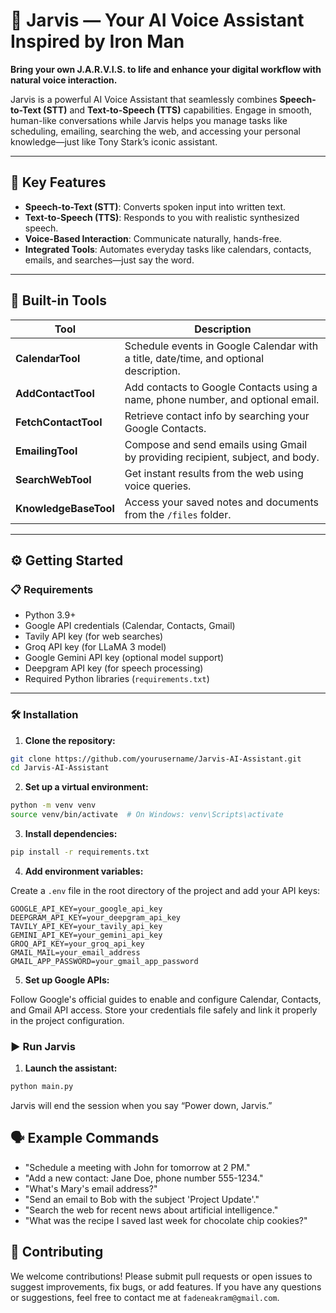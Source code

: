 # 🤖 Jarvis — Your AI Voice Assistant Inspired by Iron Man

**Bring your own J.A.R.V.I.S. to life and enhance your digital workflow with natural voice interaction.**

Jarvis is a powerful AI Voice Assistant that seamlessly combines **Speech-to-Text (STT)** and **Text-to-Speech (TTS)** capabilities. Engage in smooth, human-like conversations while Jarvis helps you manage tasks like scheduling, emailing, searching the web, and accessing your personal knowledge—just like Tony Stark’s iconic assistant.

---

## 🚀 Key Features

- **Speech-to-Text (STT)**: Converts spoken input into written text.
- **Text-to-Speech (TTS)**: Responds to you with realistic synthesized speech.
- **Voice-Based Interaction**: Communicate naturally, hands-free.
- **Integrated Tools**: Automates everyday tasks like calendars, contacts, emails, and searches—just say the word.

---

## 🧰 Built-in Tools

| Tool | Description |
|------|-------------|
| **CalendarTool** | Schedule events in Google Calendar with a title, date/time, and optional description. |
| **AddContactTool** | Add contacts to Google Contacts using a name, phone number, and optional email. |
| **FetchContactTool** | Retrieve contact info by searching your Google Contacts. |
| **EmailingTool** | Compose and send emails using Gmail by providing recipient, subject, and body. |
| **SearchWebTool** | Get instant results from the web using voice queries. |
| **KnowledgeBaseTool** | Access your saved notes and documents from the `/files` folder. |

---

## ⚙️ Getting Started

### 📋 Requirements

- Python 3.9+
- Google API credentials (Calendar, Contacts, Gmail)
- Tavily API key (for web searches)
- Groq API key (for LLaMA 3 model)
- Google Gemini API key (optional model support)
- Deepgram API key (for speech processing)
- Required Python libraries (`requirements.txt`)

---

### 🛠️ Installation

1. **Clone the repository:**

```bash
git clone https://github.com/yourusername/Jarvis-AI-Assistant.git
cd Jarvis-AI-Assistant
```

2. **Set up a virtual environment:**

```sh
python -m venv venv
source venv/bin/activate  # On Windows: venv\Scripts\activate
```

3. **Install dependencies:**

```sh
pip install -r requirements.txt
```

4. **Add environment variables:**

Create a `.env` file in the root directory of the project and add your API keys:

```env
GOOGLE_API_KEY=your_google_api_key
DEEPGRAM_API_KEY=your_deepgram_api_key
TAVILY_API_KEY=your_tavily_api_key
GEMINI_API_KEY=your_gemini_api_key
GROQ_API_KEY=your_groq_api_key
GMAIL_MAIL=your_email_address
GMAIL_APP_PASSWORD=your_gmail_app_password
```

5. **Set up Google APIs:**

Follow Google's official guides to enable and configure Calendar, Contacts, and Gmail API access. Store your credentials file safely and link it properly in the project configuration.

### ▶️ Run Jarvis

1. **Launch the assistant:**

```sh
python main.py
```

Jarvis will end the session when you say “Power down, Jarvis.”

## 🗣️ Example Commands
- "Schedule a meeting with John for tomorrow at 2 PM."
- "Add a new contact: Jane Doe, phone number 555-1234."
- "What's Mary's email address?"
- "Send an email to Bob with the subject 'Project Update'."
- "Search the web for recent news about artificial intelligence."
- "What was the recipe I saved last week for chocolate chip cookies?"

## 🤝 Contributing
We welcome contributions!
Please submit pull requests or open issues to suggest improvements, fix bugs, or add features.
If you have any questions or suggestions, feel free to contact me at `fadeneakram@gmail.com`.
